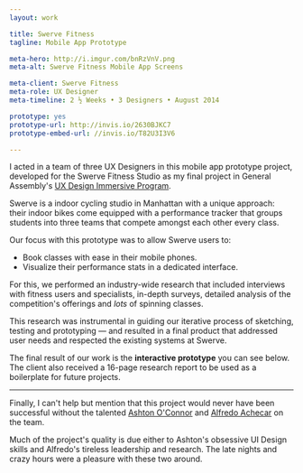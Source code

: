 ```yaml
---
layout: work

title: Swerve Fitness
tagline: Mobile App Prototype

meta-hero: http://i.imgur.com/bnRzVnV.png
meta-alt: Swerve Fitness Mobile App Screens

meta-client: Swerve Fitness
meta-role: UX Designer
meta-timeline: 2 ½ Weeks • 3 Designers • August 2014

prototype: yes
prototype-url: http://invis.io/2630BJKC7
prototype-embed-url: //invis.io/T82U3I3V6

---
```


I acted in a team of three UX Designers in this mobile app prototype project, developed for the Swerve Fitness Studio as my final project in General Assembly's <a href="https://generalassemb.ly/education/user-experience-design-immersive/new-york-city" target="_blank">UX Design Immersive Program</a>.

Swerve is a indoor cycling studio in Manhattan with a unique approach: their indoor bikes come equipped with a performance tracker that groups students into three teams that compete amongst each other every class.

Our focus with this prototype was to allow Swerve users to:

<ul class="not-metadata">
    <li><span class="accent">Book classes with ease in their mobile phones.</span></li>
    <li><span class="accent">Visualize their performance stats in a dedicated interface.</span></li>
</ul>

For this, we performed an industry-wide research that included interviews with fitness users and specialists, in-depth surveys, detailed analysis of the competition's offerings and *lots* of spinning classes.

This research was instrumental in guiding our iterative process of sketching, testing and prototyping — and resulted in a final product that addressed user needs and respected the existing systems at Swerve.

The final result of our work is the **interactive prototype** you can see below. The client also received a 16-page research report to be used as a boilerplate for future projects.

---

Finally, I can't help but mention that this project would never have been successful without the talented <a href="http://www.ashtonoconnor.com/" targe="_blank">Ashton O'Connor</a> and <a href="http://alfredoachecar.com/" target="_blank">Alfredo Achecar</a> on the team.

Much of the project's quality is due either to Ashton's obsessive UI Design skills and Alfredo's tireless leadership and research. The late nights and crazy hours were a pleasure with these two around.





